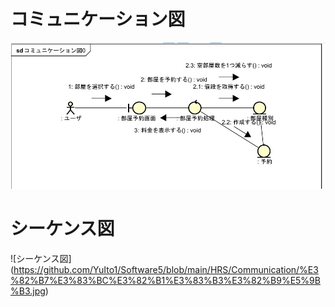# コミュニケーション図
![コミュニケーション図](https://github.com/YuIto1/Software5/blob/main/HRS/Communication/%E3%82%B3%E3%83%9F%E3%83%A5%E3%83%8B%E3%82%B1%E3%83%BC%E3%82%B7%E3%83%A7%E3%83%B3%E5%9B%B3.jpg)

# シーケンス図
![シーケンス図]
(https://github.com/YuIto1/Software5/blob/main/HRS/Communication/%E3%82%B7%E3%83%BC%E3%82%B1%E3%83%B3%E3%82%B9%E5%9B%B3.jpg)
